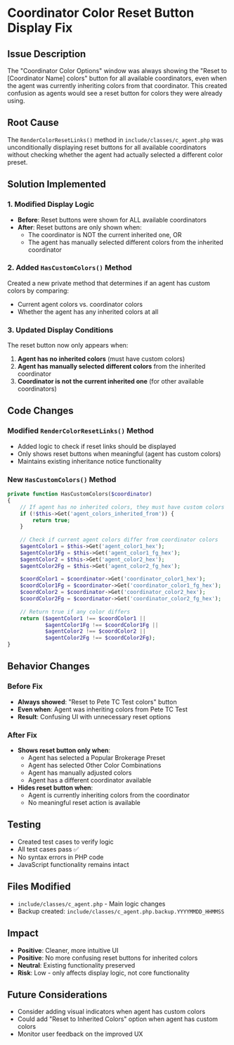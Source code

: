 # Coordinator Color Reset Button Display Fix

## Issue Description
The "Coordinator Color Options" window was always showing the "Reset to [Coordinator Name] colors" button for all available coordinators, even when the agent was currently inheriting colors from that coordinator. This created confusion as agents would see a reset button for colors they were already using.

## Root Cause
The `RenderColorResetLinks()` method in `include/classes/c_agent.php` was unconditionally displaying reset buttons for all available coordinators without checking whether the agent had actually selected a different color preset.

## Solution Implemented

### 1. Modified Display Logic
- **Before**: Reset buttons were shown for ALL available coordinators
- **After**: Reset buttons are only shown when:
  - The coordinator is NOT the current inherited one, OR
  - The agent has manually selected different colors from the inherited coordinator

### 2. Added `HasCustomColors()` Method
Created a new private method that determines if an agent has custom colors by comparing:
- Current agent colors vs. coordinator colors
- Whether the agent has any inherited colors at all

### 3. Updated Display Conditions
The reset button now only appears when:
1. **Agent has no inherited colors** (must have custom colors)
2. **Agent has manually selected different colors** from the inherited coordinator
3. **Coordinator is not the current inherited one** (for other available coordinators)

## Code Changes

### Modified `RenderColorResetLinks()` Method
- Added logic to check if reset links should be displayed
- Only shows reset buttons when meaningful (agent has custom colors)
- Maintains existing inheritance notice functionality

### New `HasCustomColors()` Method
```php
private function HasCustomColors($coordinator)
{
    // If agent has no inherited colors, they must have custom colors
    if (!$this->Get('agent_colors_inherited_from')) {
        return true;
    }
    
    // Check if current agent colors differ from coordinator colors
    $agentColor1 = $this->Get('agent_color1_hex');
    $agentColor1Fg = $this->Get('agent_color1_fg_hex');
    $agentColor2 = $this->Get('agent_color2_hex');
    $agentColor2Fg = $this->Get('agent_color2_fg_hex');
    
    $coordColor1 = $coordinator->Get('coordinator_color1_hex');
    $coordColor1Fg = $coordinator->Get('coordinator_color1_fg_hex');
    $coordColor2 = $coordinator->Get('coordinator_color2_hex');
    $coordColor2Fg = $coordinator->Get('coordinator_color2_fg_hex');
    
    // Return true if any color differs
    return ($agentColor1 !== $coordColor1 || 
            $agentColor1Fg !== $coordColor1Fg || 
            $agentColor2 !== $coordColor2 || 
            $agentColor2Fg !== $coordColor2Fg);
}
```

## Behavior Changes

### Before Fix
- **Always showed**: "Reset to Pete TC Test colors" button
- **Even when**: Agent was inheriting colors from Pete TC Test
- **Result**: Confusing UI with unnecessary reset options

### After Fix
- **Shows reset button only when**:
  - Agent has selected a Popular Brokerage Preset
  - Agent has selected Other Color Combinations  
  - Agent has manually adjusted colors
  - Agent has a different coordinator available
- **Hides reset button when**:
  - Agent is currently inheriting colors from the coordinator
  - No meaningful reset action is available

## Testing
- Created test cases to verify logic
- All test cases pass ✅
- No syntax errors in PHP code
- JavaScript functionality remains intact

## Files Modified
- `include/classes/c_agent.php` - Main logic changes
- Backup created: `include/classes/c_agent.php.backup.YYYYMMDD_HHMMSS`

## Impact
- **Positive**: Cleaner, more intuitive UI
- **Positive**: No more confusing reset buttons for inherited colors
- **Neutral**: Existing functionality preserved
- **Risk**: Low - only affects display logic, not core functionality

## Future Considerations
- Consider adding visual indicators when agent has custom colors
- Could add "Reset to Inherited Colors" option when agent has custom colors
- Monitor user feedback on the improved UX
